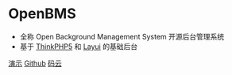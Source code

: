 # OpenBMS

*   全称 Open Background Management System 开源后台管理系统
*   基于 [ThinkPHP5](http://www.thinkphp.cn) 和 [Layui](https://www.layui.com) 的基础后台

[演示](http://www.openbms.cn/admin)
[Github](https://github.com/chenjiacheng/openbms)
[码云](https://gitee.com/openbms/openbms)